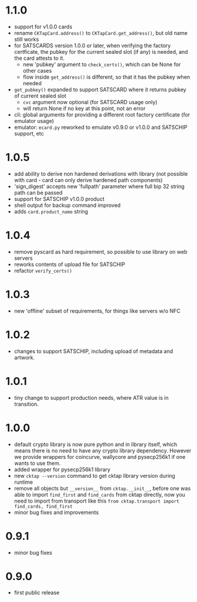 # 1.1.0

- support for v1.0.0 cards
- rename `CKTapCard.address()` to `CKTapCard.get_address()`, but old name still works
- for SATSCARDS version 1.0.0 or later, when verifying the factory certficate, the
  pubkey for the current sealed slot (if any) is needed, and the card attests to it.
    - new 'pubkey' argument to `check_certs()`, which can be None for other cases
    - flow inside `get_address()` is different, so that it has the pubkey when needed
- `get_pubkey()` expanded to support SATSCARD where it returns pubkey of current sealed slot
    - `cvc` argument now optional (for SATSCARD usage only)
    - will return None if no key at this point, not an error
- cli: global arguments for providing a different root factory certificate (for emulator usage)
- emulator: `ecard.py` reworked to emulate v0.9.0 or v1.0.0 and SATSCHIP support, etc

# 1.0.5
- add ability to derive non hardened derivations with library (not possible with card - card can only derive hardened path components)
- 'sign_digest' accepts new 'fullpath' parameter where full bip 32 string path can be passed
- support for SATSCHIP v1.0.0 product
- shell output for backup command improved
- adds `card.product_name` string

# 1.0.4

- remove pyscard as hard requirement, so possible to use library on web servers
- reworks contents of upload file for SATSCHIP
- refactor `verify_certs()`

# 1.0.3

- new 'offline' subset of requirements, for things like servers w/o NFC

# 1.0.2

- changes to support SATSCHIP, including upload of metadata and artwork.

# 1.0.1

- tiny change to support production needs, where ATR value is in transition.

# 1.0.0

- default crypto library is now pure python and in library itself, which means there is no need to have any crypto library dependency. However we provide wrappers for coincurve, wallycore and pysecp256k1 if one wants to use them.
- added wrapper for pysecp256k1 library
- new `cktap --version` command to get cktap library version during runtime
- remove all objects but `__version__` from `cktap.__init__`, before one was able to import `find_first` and `find_cards` from cktap directly, now you need to import from transport like this `from cktap.transport import find_cards, find_first`
- minor bug fixes and improvements

# 0.9.1

- minor bug fixes

# 0.9.0

- first public release

